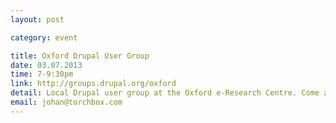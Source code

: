 ```yaml
---
layout: post

category: event

title: Oxford Drupal User Group
date: 03.07.2013
time: 7-9:30pm
link: http://groups.drupal.org/oxford
detail: Local Drupal user group at the Oxford e-Research Centre. Come along if you're new to Drupal and would like to find out more, or even if you've been battling with a problem in the office and want a few pointers. Friendly, open format where anyone can chip in. There is even free coffee/tea/biscuits. First Wednesday of each month.
email: johan@torchbox.com
---
```

